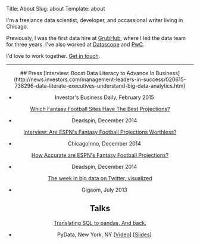 Title: About
Slug: about
Template: about

I'm a freelance data scientist, developer, and occassional writer living in Chicago.

Previously, I was the first data hire at [GrubHub](https://www.grubhub.com/), 
where I led the data team for three years. 
I've also worked at [Datascope](http://www.datascopeanalytics.com) 
and [PwC](http://www.pwc.com).

I'd love to work together. [Get in touch](mailto:greg@gregreda.com?subject=Work).

<center>
<hr class=“small”>
## Press
[Interview: Boost Data Literacy to Advance In Business](http://news.investors.com/management-leaders-in-success/020615-738296-data-literate-executives-understand-big-data-analytics.htm)

- Investor's Business Daily, February 2015

[Which Fantasy Football Sites Have The Best Projections?](http://regressing.deadspin.com/which-fantasy-football-sites-have-the-best-projections-1672790103)

- Deadspin, December 2014

[Interview: Are ESPN's Fantasy Football Projections Worthless?](http://chicagoinno.streetwise.co/2014/12/16/are-espn-fantasy-football-projections-legit-datascope-investigates/)

- ChicagoInno, December 2014

[How Accurate are ESPN's Fantasy Football Projections?](http://regressing.deadspin.com/how-accurate-are-espns-fantasy-football-projections-1669439884)

- Deadspin, December 2014

[The week in big data on Twitter, visualized](https://gigaom.com/2013/07/19/the-week-in-big-data-on-twitter-visualized/)

- Gigaom, July 2013

## Talks
[Translating SQL to pandas. And back.](http://reda.io/pydata2014nyc)

- PyData, New York, NY [[Video](http://reda.io/pydata2014nyc)] [[Slides](http://reda.io/sql2pandas)]
</center>
